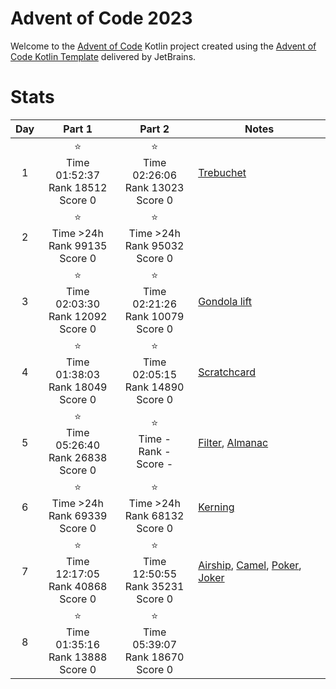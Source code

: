 # Advent of Code 2023

Welcome to the [Advent of Code](https://adventofcode.com) Kotlin project created using
the [Advent of Code Kotlin Template](https://github.com/kotlin-hands-on/advent-of-code-kotlin-template)
delivered by JetBrains.

# Stats

| Day |                       Part 1                       |                       Part 2                       | Notes                                                                                                                                                                                                                       |
|:---:|:--------------------------------------------------:|:--------------------------------------------------:|-----------------------------------------------------------------------------------------------------------------------------------------------------------------------------------------------------------------------------|
|  1  | ⭐ <br/> Time 01:52:37 <br/>Rank 18512<br/> Score 0 | ⭐ <br/> Time 02:26:06 <br/>Rank 13023<br/> Score 0 | [Trebuchet](https://en.wikipedia.org/wiki/Trebuchet)                                                                                                                                                                        |
|  2  |   ⭐ <br/> Time >24h <br/>Rank 99135<br/> Score 0   |   ⭐ <br/> Time >24h <br/>Rank 95032<br/> Score 0   |                                                                                                                                                                                                                             |
|  3  | ⭐ <br/> Time 02:03:30 <br/>Rank 12092<br/> Score 0 | ⭐ <br/> Time 02:21:26 <br/>Rank 10079<br/> Score 0 | [Gondola lift](https://en.wikipedia.org/wiki/Gondola_lift)                                                                                                                                                                  |
|  4  | ⭐ <br/> Time 01:38:03 <br/>Rank 18049<br/> Score 0 | ⭐ <br/> Time 02:05:15 <br/>Rank 14890<br/> Score 0 | [Scratchcard](https://en.wikipedia.org/wiki/Scratchcard)                                                                                                                                                                    |
|  5  | ⭐ <br/> Time 05:26:40 <br/>Rank 26838<br/> Score 0 |      ⭐ <br/> Time - <br/>Rank -<br/> Score -       | [Filter](https://en.wikipedia.org/wiki/Sand_filter), [Almanac](https://en.wikipedia.org/wiki/Almanac)                                                                                                                       |
|  6  |   ⭐ <br/> Time >24h <br/>Rank 69339<br/> Score 0   |   ⭐ <br/> Time >24h <br/>Rank 68132<br/> Score 0   | [Kerning](https://en.wikipedia.org/wiki/Kerning)                                                                                                                                                                            |
|  7  | ⭐ <br/> Time 12:17:05 <br/>Rank 40868<br/> Score 0 | ⭐ <br/> Time 12:50:55 <br/>Rank 35231<br/> Score 0 | [Airship](https://en.wikipedia.org/wiki/Airship), [Camel](https://en.wikipedia.org/wiki/Dromedary), [Poker](https://en.wikipedia.org/wiki/List_of_poker_hands), [Joker](https://en.wikipedia.org/wiki/Joker_(playing_card)) |
|  8  | ⭐ <br/> Time 01:35:16 <br/>Rank 13888<br/> Score 0 | ⭐ <br/> Time 05:39:07 <br/>Rank 18670<br/> Score 0 |                                                                                                                                                                                                                             |
